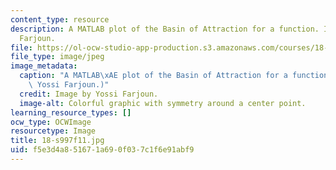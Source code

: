 ```yaml
---
content_type: resource
description: A MATLAB plot of the Basin of Attraction for a function. Image by Yossi
  Farjoun.
file: https://ol-ocw-studio-app-production.s3.amazonaws.com/courses/18-s997-introduction-to-matlab-programming-fall-2011/f5e3d4a851671a690f037c1f6e91abf9_18-s997f11.jpg
file_type: image/jpeg
image_metadata:
  caption: "A MATLAB\xAE plot of the Basin of Attraction for a function. (Image by\
    \ Yossi Farjoun.)"
  credit: Image by Yossi Farjoun.
  image-alt: Colorful graphic with symmetry around a center point.
learning_resource_types: []
ocw_type: OCWImage
resourcetype: Image
title: 18-s997f11.jpg
uid: f5e3d4a8-5167-1a69-0f03-7c1f6e91abf9
---
```

